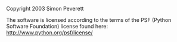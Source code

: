 Copyright 2003 Simon Peverett

The software is licensed according to the terms of the PSF (Python Software Foundation) license found here: http://www.python.org/psf/license/